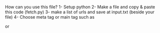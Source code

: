 How can you use this file?
1- Setup python
2- Make a file and copy & paste this code (fetch.py)
3- make a list of urls and save at input.txt (beside your file)
4- Choose meta tag or main tag such as <article> or <title>
5- Run the file.
Note: you can fetch <div>, <span>, <p>, <li> and ... tag with specific class with this code:
story = soup.find('div', {'class': 'story'}).text if soup.find('div', {'class': 'story'}) else 'N/A'
